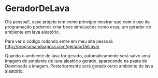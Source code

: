 # GeradorDeLava

Olá pessoal!, esse projeto tem como principio mostrar que com o uso da programação podemos criar boas simulações como essa, um gerador de ambiente em lava aleatório.

Para ver o código rodando entre em meu site pessoal: http://programandoagora.com/geradorDeLava/

Quando o ambiente de lava for gerado, automaticamente será salvo uma imagem do ambiente de lava aleatório gerado, aparecendo na pasta de Downloads a imagem. Posteriormente será gerado outro ambiente de lava aleatório.
